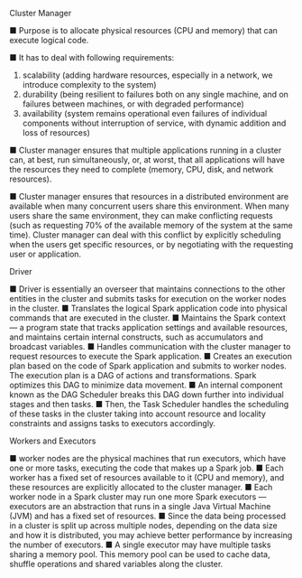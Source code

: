 
Cluster Manager

■ Purpose is to allocate physical resources (CPU and memory) that can execute logical code.

■ It has to deal with following requirements: 
1) scalability (adding hardware resources, especially in a network, we introduce complexity to the system)
2) durability (being resilient to failures both on any single machine, and on failures between machines, or with degraded performance)
3) availability (system remains operational even failures of individual components without interruption of service, with dynamic addition and loss of resources)

■ Cluster manager ensures that multiple applications running in a cluster can, at best, run simultaneously, or, at worst, that all applications will have the resources they need to complete (memory, CPU, disk, and network resources).

■ Cluster manager ensures that resources in a distributed environment are available when many concurrent users share this environment. When many users share the same environment, they can make conflicting requests (such as requesting 70% of the available 
memory of the system at the same time). Cluster manager can deal with this conflict by explicitly scheduling when the users get specific resources, or by negotiating with the requesting user or application.

Driver

■ Driver is essentially an overseer that maintains connections to the other entities in the cluster and submits tasks for execution on the worker nodes in the cluster.
■ Translates the logical Spark application code into physical commands that are executed in the cluster.
■ Maintains the Spark context — a program state that tracks application settings and available resources, and maintains certain internal constructs, such as accumulators and broadcast variables.
■ Handles communication with the cluster manager to request resources to execute the Spark application.
■ Creates an execution plan based on the code of Spark application and submits to worker nodes. The execution plan is a DAG of actions and transformations. Spark optimizes this DAG to minimize data movement.
■ An internal component known as the DAG Scheduler breaks this DAG down further into individual stages and then tasks.
■ Then, the Task Scheduler handles the scheduling of these tasks in the cluster taking into account resource and locality constraints and assigns tasks to executors accordingly.


Workers and Executors

■ worker nodes are the physical machines that run executors, which have one or more tasks, executing the code that makes up a Spark job.
■ Each worker has a fixed set of resources available to it (CPU and memory), and these resources are explicitly allocated to the cluster manager.
■ Each worker node in a Spark cluster may run one more Spark executors — executors are an abstraction that runs in a single Java Virtual Machine (JVM) and has a fixed set of resources.
■ Since the data being processed in a cluster is split up across multiple nodes, depending on the data size and how it is distributed, you may achieve better performance by increasing the number of executors.
■ A single executor may have multiple tasks sharing a memory pool. This memory pool can be used to cache data, shuffle operations and shared variables along the cluster.